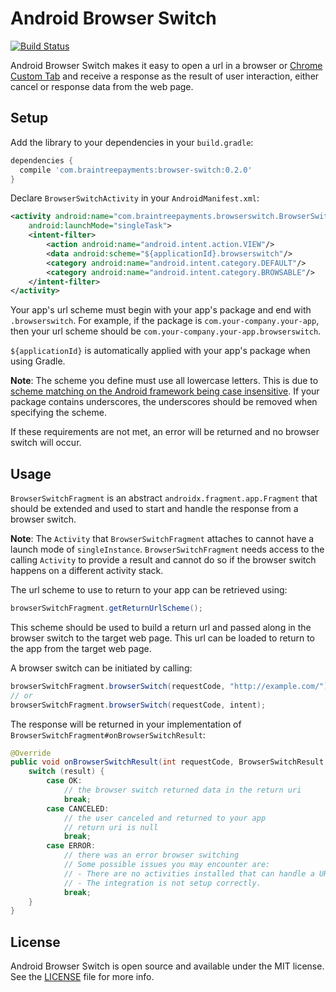 # Android Browser Switch

[![Build Status](https://travis-ci.org/braintree/browser-switch-android.svg?branch=master)](https://travis-ci.org/braintree/browser-switch-android)

Android Browser Switch makes it easy to open a url in a browser or
[Chrome Custom Tab](https://developer.chrome.com/multidevice/android/customtabs) and receive a
response as the result of user interaction, either cancel or response data from the web page.

## Setup

Add the library to your dependencies in your `build.gradle`:

```groovy
dependencies {
  compile 'com.braintreepayments:browser-switch:0.2.0'
}
```

Declare `BrowserSwitchActivity` in your `AndroidManifest.xml`:

```xml
<activity android:name="com.braintreepayments.browserswitch.BrowserSwitchActivity"
    android:launchMode="singleTask">
    <intent-filter>
        <action android:name="android.intent.action.VIEW"/>
        <data android:scheme="${applicationId}.browserswitch"/>
        <category android:name="android.intent.category.DEFAULT"/>
        <category android:name="android.intent.category.BROWSABLE"/>
    </intent-filter>
</activity>
```

Your app's url scheme must begin with your app's package and end with `.browserswitch`.
For example, if the package is `com.your-company.your-app`, then your url scheme should be
`com.your-company.your-app.browserswitch`.

`${applicationId}` is automatically applied with your app's package when using Gradle.

**Note**: The scheme you define must use all lowercase letters. This is due to [scheme matching on the Android framework being case insensitive](https://developer.android.com/guide/topics/manifest/data-element#scheme). If your package contains underscores, the underscores should be removed when specifying the scheme.

If these requirements are not met, an error will be returned and no browser switch will occur.

## Usage

`BrowserSwitchFragment` is an abstract `androidx.fragment.app.Fragment` that should be extended and used to start and
handle the response from a browser switch.

**Note**: The `Activity` that `BrowserSwitchFragment` attaches to cannot have a launch mode of `singleInstance`. `BrowserSwitchFragment` needs access to the calling `Activity` to provide a result and cannot do so if the browser switch happens on a different activity stack.

The url scheme to use to return to your app can be retrieved using:

```java
browserSwitchFragment.getReturnUrlScheme();
```

This scheme should be used to build a return url and passed along in the browser switch to the
target web page. This url can be loaded to return to the app from the target web page.

A browser switch can be initiated by calling:

```java
browserSwitchFragment.browserSwitch(requestCode, "http://example.com/");
// or
browserSwitchFragment.browserSwitch(requestCode, intent);
```

The response will be returned in your implementation of `BrowserSwitchFragment#onBrowserSwitchResult`:

```java
@Override
public void onBrowserSwitchResult(int requestCode, BrowserSwitchResult result, @Nullable Uri returnUri) {
    switch (result) {
        case OK:
            // the browser switch returned data in the return uri
            break;
        case CANCELED:
            // the user canceled and returned to your app
            // return uri is null
            break;
        case ERROR:
            // there was an error browser switching
            // Some possible issues you may encounter are:
            // - There are no activities installed that can handle a URL.
            // - The integration is not setup correctly.
            break;
    }
}
```

## License

Android Browser Switch is open source and available under the MIT license. See the
[LICENSE](LICENSE) file for more info.
